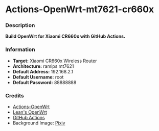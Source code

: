 # Actions-OpenWrt-mt7621-cr660x

### **Description**

**Build OpenWrt for Xiaomi CR660x with GitHub Actions.**

### Information
* **Target:** Xiaomi CR660x Wireless Router
* **Architecture:** ramips mt7621
* **Default Address:** 192.168.2.1
* **Default Username:** root
* **Default Password:** 88888888

### Credits
* [Actions-OpenWrt](https://github.com/P3TERX/Actions-OpenWrt)
* [Lean's OpenWrt](https://github.com/coolsnowwolf/lede)
* [GitHub Actions](https://github.com/features/actions)
* Background Image: [Pixiv](https://www.pixiv.net/artworks/109860638)
